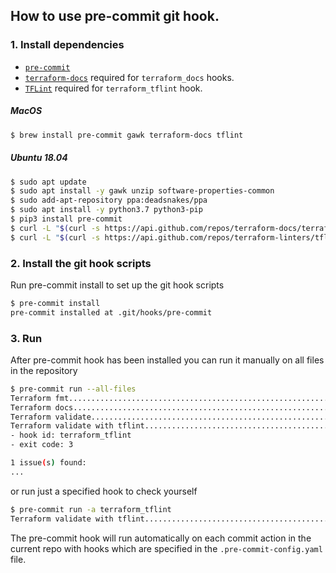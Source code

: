 ## How to use pre-commit git hook.

### 1. Install dependencies

* [`pre-commit`](https://pre-commit.com/#install)
* [`terraform-docs`](https://github.com/terraform-docs/terraform-docs) required for `terraform_docs` hooks.
* [`TFLint`](https://github.com/terraform-linters/tflint) required for `terraform_tflint` hook.

##### MacOS

```bash
$ brew install pre-commit gawk terraform-docs tflint
```

##### Ubuntu 18.04

```bash
$ sudo apt update
$ sudo apt install -y gawk unzip software-properties-common
$ sudo add-apt-repository ppa:deadsnakes/ppa
$ sudo apt install -y python3.7 python3-pip
$ pip3 install pre-commit
$ curl -L "$(curl -s https://api.github.com/repos/terraform-docs/terraform-docs/releases/latest | grep -o -E "https://.+?-linux-amd64.tar.gz")" > terraform-docs.tgz && tar xzf terraform-docs.tgz && chmod +x terraform-docs && $ sudo mv terraform-docs /usr/bin/
$ curl -L "$(curl -s https://api.github.com/repos/terraform-linters/tflint/releases/latest | grep -o -E "https://.+?_linux_amd64.zip")" > tflint.zip && unzip tflint.zip && rm tflint.zip && sudo mv tflint /usr/bin/
```

### 2. Install the git hook scripts
Run pre-commit install to set up the git hook scripts

```bash
$ pre-commit install
pre-commit installed at .git/hooks/pre-commit
```

### 3. Run

After pre-commit hook has been installed you can run it manually on all files in the repository

```bash
$ pre-commit run --all-files
Terraform fmt............................................................Passed
Terraform docs...........................................................Passed
Terraform validate.......................................................Passed
Terraform validate with tflint...........................................Failed
- hook id: terraform_tflint
- exit code: 3

1 issue(s) found:
...
```

or run just a specified hook to check yourself
```bash
$ pre-commit run -a terraform_tflint
Terraform validate with tflint...........................................Passed
```

The pre-commit hook will run automatically on each commit action in the current repo with hooks which are specified in the `.pre-commit-config.yaml` file.
